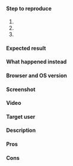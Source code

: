 <!-- Bug Template -->

#### Step to reproduce

1.
2.
3.

#### Expected result


#### What happened instead


#### Browser and OS version


#### Screenshot

<!-- If it is a static visual bug, please attach a screenshot. -->

#### Video

<!-- If it is an animation bug or something that you can't capture with a screenshot, please attach a video. -->

<!-- End of Bug Template -->

<!-- ======================================================== -->

<!-- Feature Suggestion Template -->

#### Target user

<!-- Who will use this feature? For e.g. Grape devs, End-users, Partners -->

#### Description


#### Pros


#### Cons


<!-- End of Feature Suggestion Template -->